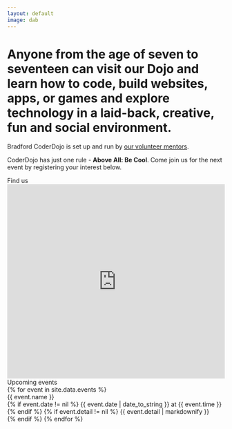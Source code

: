```yaml
---
layout: default
image: dab
---
```


<h1>Anyone from the age of seven to seventeen can visit our Dojo and learn how to code, build websites, apps, or games and explore technology in a laid-back, creative, fun and social environment.</h1>

Bradford CoderDojo is set up and run by [our volunteer mentors](/mentors/).

CoderDojo has just one rule - **Above All: Be Cool**. Come join us for the next event by registering your interest below.


<div class="splash-event">
	<div class="event-title">Find us</div>
	<iframe src="https://www.google.com/maps/embed?pb=!1m18!1m12!1m3!1d2356.704474877671!2d-1.7477768837432273!3d53.794747180075504!2m3!1f0!2f0!3f0!3m2!1i1024!2i768!4f13.1!3m3!1m2!1s0x487be145d5f0d841%3A0x7d25cca0e49c6198!2sThe+Innovation+Centre+Bradford!5e0!3m2!1sen!2suk!4v1481758466371" width="100%" height="450" frameborder="0" style="border:0" allowfullscreen></iframe>
</div><div class="splash-event register">
	<div class="event-title">Upcoming events</div>
	{% for event in site.data.events %}
	<div class="event-info">
		<div class="event-name">{{ event.name }}</div>
		{% if event.date != nil %}
		{{ event.date | date_to_string }} at {{ event.time }}
		{% endif %}
		{% if event.detail != nil %}
		{{ event.detail | markdownify }}
		</div>
		{% endif %}
		{% endfor %}
</div>
